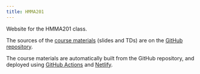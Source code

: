 ```yaml
---
title: HMMA201
---
```


Website for the HMMA201 class.

The sources of the [course materials](/materials/) (slides and TDs) are on the 
[GitHub repository](https://github.com/pbastide/HMMA201).

The course materials are automatically built from the GitHub repository,
and deployed using [GitHub Actions](https://github.com/features/actions)
and [Netlify](https://app.netlify.com/).
